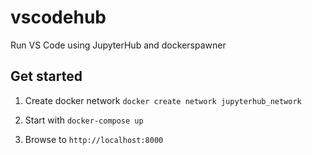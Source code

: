 # vscodehub
Run VS Code using JupyterHub and dockerspawner


## Get started
1. Create docker network 
```docker create network jupyterhub_network```

2. Start with ```docker-compose up```

3. Browse to ```http://localhost:8000```

